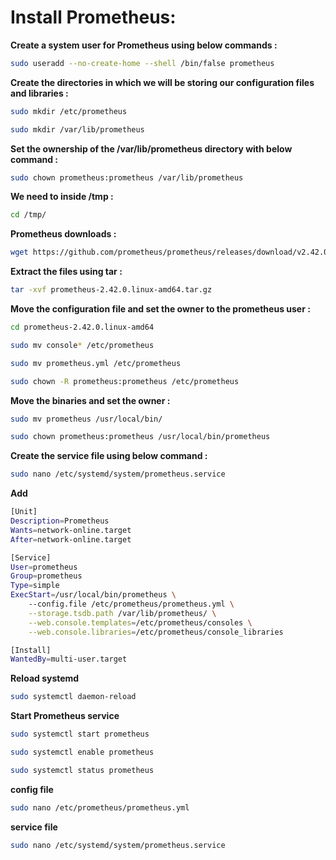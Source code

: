 # Install Prometheus:

**Create a system user for Prometheus using below commands :**

```bash
sudo useradd --no-create-home --shell /bin/false prometheus
```

**Create the directories in which we will be storing our configuration files and libraries :**

```bash
sudo mkdir /etc/prometheus

sudo mkdir /var/lib/prometheus
```

**Set the ownership of the /var/lib/prometheus directory with below command :**

```bash
sudo chown prometheus:prometheus /var/lib/prometheus
```

**We need to inside /tmp :**

```bash
cd /tmp/
```

**Prometheus downloads :**

```bash
wget https://github.com/prometheus/prometheus/releases/download/v2.42.0-rc.0/prometheus-2.42.0-rc.0.linux-amd64.tar.gz
```

**Extract the files using tar :**

```bash
tar -xvf prometheus-2.42.0.linux-amd64.tar.gz
```

**Move the configuration file and set the owner to the prometheus user :**

```bash
cd prometheus-2.42.0.linux-amd64

sudo mv console* /etc/prometheus

sudo mv prometheus.yml /etc/prometheus

sudo chown -R prometheus:prometheus /etc/prometheus
```

**Move the binaries and set the owner :**

```bash
sudo mv prometheus /usr/local/bin/

sudo chown prometheus:prometheus /usr/local/bin/prometheus
```

**Create the service file using below command :**

```bash
sudo nano /etc/systemd/system/prometheus.service
```

**Add**

```bash
[Unit]
Description=Prometheus
Wants=network-online.target
After=network-online.target

[Service]
User=prometheus
Group=prometheus
Type=simple
ExecStart=/usr/local/bin/prometheus \
    --config.file /etc/prometheus/prometheus.yml \
    --storage.tsdb.path /var/lib/prometheus/ \
    --web.console.templates=/etc/prometheus/consoles \
    --web.console.libraries=/etc/prometheus/console_libraries

[Install]
WantedBy=multi-user.target
```

**Reload systemd**

```bash
sudo systemctl daemon-reload
```

**Start Prometheus service**

```bash
sudo systemctl start prometheus

sudo systemctl enable prometheus

sudo systemctl status prometheus
```

**config file**

```bash
sudo nano /etc/prometheus/prometheus.yml
```

**service file**

```bash
sudo nano /etc/systemd/system/prometheus.service
```
